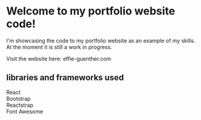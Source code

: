 # Welcome to my portfolio website code!

I'm showcasing the code to my portfolio website as an example of my skills. At the moment it is still a work in progress. 

Visit the website here: <a src='effie-guenther.com' target='_blank'>effie-guenther.com</a>

## libraries and frameworks used

React <br />
Bootstrap <br />
Reactstrap <br />
Font Awesome <br />

